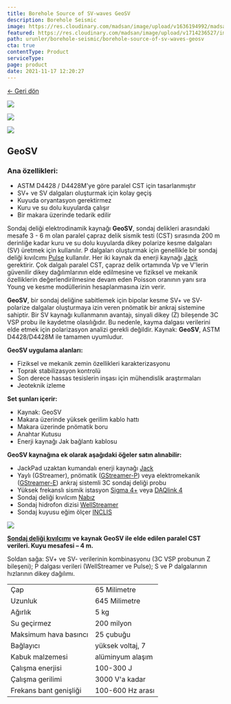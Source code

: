```yaml
---
title: Borehole Source of SV-waves GeoSV
description: Borehole Seismic
image: https://res.cloudinary.com/madsan/image/upload/v1636194992/madsan-stock/IMG_3200_nsgux0.jpg
featured: https://res.cloudinary.com/madsan/image/upload/v1714236527/image1_yqaxlg.png
path: urunler/borehole-seismic/borehole-source-of-sv-waves-geosv
cta: true
contentType: Product
serviceType: 
page: product
date: 2021-11-17 12:20:27
---
```


[←  Geri dön](/urunler/borehole-seismic)

[![](https://res.cloudinary.com/madsan/image/upload/v1714236527/image1_yqaxlg.png)](https://res.cloudinary.com/madsan/image/upload/v1714236527/image1_yqaxlg.png)


<div class="row">
<div class="col-md-3">

[![](https://res.cloudinary.com/madsan/image/upload/v1714236527/image3_imdomq.jpg)](https://res.cloudinary.com/madsan/image/upload/v1714236527/image3_imdomq.jpg)

</div>
<div class="col-md-3">

[![](https://res.cloudinary.com/madsan/image/upload/v1714236527/image2_wkrsqy.jpg)](https://res.cloudinary.com/madsan/image/upload/v1714236527/image2_wkrsqy.jpg)

</div>

</div>

## GeoSV

### Ana özellikleri:

*   ASTM D4428 / D4428M'ye göre paralel CST için tasarlanmıştır
*   SV+ ve SV dalgaları oluşturmak için kolay geçiş
*   Kuyuda oryantasyon gerektirmez
*   Kuru ve su dolu kuyularda çalışır
*   Bir makara üzerinde tedarik edilir


Sondaj deliği elektrodinamik kaynağı **GeoSV**, sondaj delikleri arasındaki mesafe 3 - 6 m olan paralel çapraz delik sismik testi (CST) sırasında 200 m derinliğe kadar kuru ve su dolu kuyularda dikey polarize kesme dalgaları (SV) üretmek için kullanılır. P dalgaları oluşturmak için genellikle bir sondaj deliği kıvılcımı [Pulse](https://geodevice.ca/product/pulse/) kullanılır. Her iki kaynak da enerji kaynağı [Jack](https://geodevice.ca/product/jack/) gerektirir. Çok dalgalı paralel CST, çapraz delik ortamında Vp ve V'lerin güvenilir dikey dağılımlarının elde edilmesine ve fiziksel ve mekanik özelliklerin değerlendirilmesine devam eden Poisson oranının yanı sıra Young ve kesme modüllerinin hesaplanmasına izin verir.

**GeoSV**, bir sondaj deliğine sabitlemek için bipolar kesme SV+ ve SV- polarize dalgalar oluşturmaya izin veren pnömatik bir ankraj sistemine sahiptir. Bir SV kaynağı kullanmanın avantajı, sinyali dikey (Z) bileşende 3C VSP probu ile kaydetme olasılığıdır. Bu nedenle, kayma dalgası verilerini elde etmek için polarizasyon analizi gerekli değildir. Kaynak: **GeoSV**, ASTM D4428/D4428M ile tamamen uyumludur.

**GeoSV uygulama alanları:**

*   Fiziksel ve mekanik zemin özellikleri karakterizasyonu
*   Toprak stabilizasyon kontrolü
*   Son derece hassas tesislerin inşası için mühendislik araştırmaları
*   Jeoteknik izleme


**Set şunları içerir:**

*   Kaynak: GeoSV
*   Makara üzerinde yüksek gerilim kablo hattı
*   Makara üzerinde pnömatik boru
*   Anahtar Kutusu
*   Enerji kaynağı Jak bağlantı kablosu


**GeoSV kaynağına ek olarak aşağıdaki öğeler satın alınabilir:**

*   JackPad uzaktan kumandalı enerji kaynağı [Jack](https://geodevice.ca/product/jack/)
*   Yaylı (GStreamer), pnömatik ([GStreamer-P](https://geodevice.ca/product/gstreamer-p/)) veya elektromekanik ([GStreamer-E](https://geodevice.ca/product/gstreamer-e/)) ankraj sistemli 3C sondaj deliği probu
*   Yüksek frekanslı sismik istasyon [Sigma 4+](https://geodevice.ca/product/sigma4/) veya [DAQlink 4](https://geodevice.ca/product/daqlink4/)
*   Sondaj deliği kıvılcım [Nabız](https://geodevice.ca/product/pulse/)
*   Sondaj hidrofon dizisi [WellStreamer](https://geodevice.ca/product/wellstreamer/)
*   Sondaj kuyusu eğim ölçer [INCLIS](https://geodevice.ca/product/inclis/)

![](https://res.cloudinary.com/madsan/image/upload/v1714236528/image4_tsudre.png)

[**Sondaj deliği kıvılcımı**](https://geodevice.ca/product/pulse/) **ve kaynak GeoSV ile elde edilen paralel CST verileri. Kuyu mesafesi – 4 m.**

Soldan sağa: SV+ ve SV- verilerinin kombinasyonu (3C VSP probunun Z bileşeni); P dalgası verileri (WellStreamer ve Pulse); S ve P dalgalarının hızlarının dikey dağılımı.

<div class="table-responsive"> 

|                        |                  |
|------------------------|------------------|
| Çap                    | 65 Milimetre     |
| Uzunluk                | 645 Milimetre    |
| Ağırlık                | 5 kg             |
| Su geçirmez            | 200 milyon       |
| Maksimum hava basıncı  | 25 çubuğu        |
| Bağlayıcı              | yüksek voltaj, 7 |
| Kabuk malzemesi        | alüminyum alaşım |
| Çalışma enerjisi       | 100-300 J        |
| Çalışma gerilimi       | 3000 V'a kadar   |
| Frekans bant genişliği | 100-600 Hz arası |

</div>
